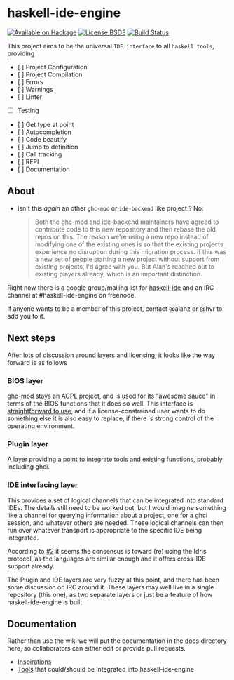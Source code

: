 # haskell-ide-engine 
[![Available on Hackage][badge-hackage]][hackage]
[![License BSD3][badge-license]][license]
[![Build Status][badge-travis]][travis]

[badge-travis]: https://travis-ci.org/haskell/haskell-ide-engine.png?branch=master
[travis]: https://travis-ci.org/haskell/haskell-ide-engine
[badge-hackage]: https://img.shields.io/hackage/v/haskell-ide-engine.svg?dummy
[hackage]: https://hackage.haskell.org/package/haskell-ide-engine
[badge-license]: https://img.shields.io/badge/license-BSD3-green.svg?dummy
[license]: https://github.com/haskell/haskell-ide-engine/blob/master/LICENSE


This project aims to be the universal `IDE interface` to all `haskell tools`, providing

  - [ ] Project Configuration
  - [ ] Project Compilation
  - [ ] Errors
  - [ ] Warnings
  - [ ] Linter
  - [ ] Testing
  - [ ] Get type at point
  - [ ] Autocompletion
  - [ ] Code beautify
  - [ ] Jump to definition
  - [ ] Call tracking
  - [ ] REPL
  - [ ] Documentation

## About

 - isn't this _again_ an other `ghc-mod` or `ide-backend` like project ?
    No:
    > Both the ghc-mod and ide-backend maintainers have agreed to contribute code to this new repository and then rebase the old repos on this. The reason we're using a new repo instead of modifying one of the existing ones is so that the existing projects experience no disruption during this migration process. If this was a new set of people starting a new project without support from existing projects, I'd agree with you. But Alan's reached out to existing players already, which is an important distinction.

Right now there is a google group/mailing list for
[haskell-ide](https://groups.google.com/forum/#!forum/haskell-ide) and an
IRC channel at #haskell-ide-engine on freenode.

If anyone wants to be a member of this project, contact @alanz or @hvr to add
you to it.


## Next steps

After lots of discussion around layers and licensing, it looks like the way
forward is as follows

### BIOS layer

ghc-mod stays an AGPL project, and is used for its "awesome sauce" in terms of
the BIOS functions that it does so well. This interface is
[straightforward to use](http://alanz.github.io/haskell%20refactorer/2015/10/02/ghc-mod-for-tooling),
and if a license-constrained user wants to do something else it is also easy to
replace, if there is strong control of the operating environment.

### Plugin layer

A layer providing a point to integrate tools and existing functions, probably
including ghci.

### IDE interfacing layer

This provides a set of logical channels that can be integrated into standard
IDEs. The details still need to be worked out, but I would imagine something
like a channel for querying information about a project, one for a ghci session,
and whatever others are needed. These logical channels can then run over
whatever transport is appropriate to the specific IDE being integrated.

According to [#2](https://github.com/haskell/haskell-ide-engine/issues/2) it seems the
consensus is toward (re) using the Idris protocol, as the languages are similar
enough and it offers cross-IDE support already.

The Plugin and IDE layers are very fuzzy at this point, and there has been some
discussion on IRC around it. These layers may well live in a single repository
(this one), as two separate layers or just be a feature of how
haskell-ide-engine is built.

## Documentation

Rather than use the wiki we will put the documentation in the
[docs](https://github.com/haskell/haskell-ide-engine/tree/master/docs) directory here,
so collaborators can either edit or provide pull requests.

  * [Inspirations](https://github.com/haskell/haskell-ide-engine/blob/master/docs/Inspirations.md)
  * [Tools](https://github.com/haskell/haskell-ide-engine/blob/master/docs/Tools.md) that could/should be integrated into haskell-ide-engine
